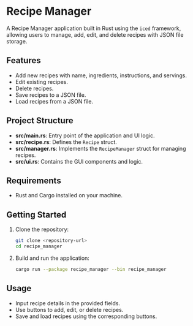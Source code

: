 # Recipe Manager

A Recipe Manager application built in Rust using the `iced` framework, allowing users to manage, add, edit, and delete recipes with JSON file storage.

## Features

- Add new recipes with name, ingredients, instructions, and servings.
- Edit existing recipes.
- Delete recipes.
- Save recipes to a JSON file.
- Load recipes from a JSON file.

## Project Structure

- **src/main.rs**: Entry point of the application and UI logic.
- **src/recipe.rs**: Defines the `Recipe` struct.
- **src/manager.rs**: Implements the `RecipeManager` struct for managing recipes.
- **src/ui.rs**: Contains the GUI components and logic.

## Requirements

- Rust and Cargo installed on your machine.

## Getting Started

1. Clone the repository:
   ```bash
   git clone <repository-url>
   cd recipe_manager

2. Build and run the application:

    ```bash
    cargo run --package recipe_manager --bin recipe_manager
## Usage
- Input recipe details in the provided fields.
- Use buttons to add, edit, or delete recipes.
- Save and load recipes using the corresponding buttons.
